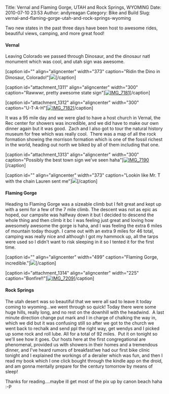 Title: Vernal and Flaming Gorge, UTAH and Rock Springs, WYOMING
Date: 2010-07-10 23:53
Author: andyreagan
Category: Bike and Build
Slug: vernal-and-flaming-gorge-utah-and-rock-springs-wyoming

Two new states in the past three days have been host to awesome rides,
beautiful views, camping, and more great food!

#### Vernal

Leaving Colorado we passed through Dinosaur, and the dinosaur natl
monument which was cool, and utah sign was awesome.

[caption id="" align="aligncenter" width="373" caption="Ridin the Dino
in Dinosaur,
Colorado!"]![](http://andyreagan.com/wp-content/uploads/2010/07/wpid-2010-07-08-11.43.04.jpg)[/caption]

[caption id="attachment\_1311" align="aligncenter" width="300"
caption="Rawwwr, pretty awesome state
sign"][![](http://andyreagan.com/wp-content/uploads/2010/07/IMG_7181-300x225.jpg "IMG_7181")](http://andyreagan.com/wp-content/uploads/2010/07/IMG_7181.jpg)[/caption]

[caption id="attachment\_1312" align="aligncenter" width="300"
caption="U-T-A-H"][![](http://andyreagan.com/wp-content/uploads/2010/07/IMG_7182-300x225.jpg "IMG_7182")](http://andyreagan.com/wp-content/uploads/2010/07/IMG_7182.jpg)[/caption]

It was a 95 mile day and we were glad to have a host church in Vernal,
the Rec center for showers was incredible, and we did have to make our
own dinner again but it was good.  Zach and I also got to tour the
natural history museum for free which was really cool.  There was a map
of all the rock formation showing the morrison formation which is one of
the fossil richest in the world, heading out north we biked by all of
them including that one.

[caption id="attachment\_1313" align="aligncenter" width="300"
caption="Possibly the best town sign we've seen
haha"][![](http://andyreagan.com/wp-content/uploads/2010/07/IMG_7190-300x225.jpg "IMG_7190")](http://andyreagan.com/wp-content/uploads/2010/07/IMG_7190.jpg)[/caption]

[caption id="" align="aligncenter" width="373" caption="Lookin like Mr.
T with the chain Lauren sent
me"]![](http://andyreagan.com/wp-content/uploads/2010/07/wpid-2010-07-08-20.17.55.jpg)[/caption]

#### Flaming Gorge

Heading to Flaming Gorge was a sizeable climb but I felt great and kept
up with a semi for a few of the 7 mile climb. The descent was not as
epic as hoped, our campsite was halfway down it but I decided to descend
the whole thing and then climb it bc I was feeling just great and loving
how awesomely awesome the gorge is haha, and I was feeling the extra 6
miles of mountain today though. I came out with an extra 9 miles for 46
total, camping was really nice and although I got my hammock up, all the
tarps were used so I didn't want to risk sleeping in it so I tented it
for the first time.

[caption id="" align="aligncenter" width="499" caption="Flaming Gorge,
incredible."]![](http://andyreagan.com/wp-content/uploads/2010/07/wpid-2010-07-09-15.49.14.jpg)[/caption]

[caption id="attachment\_1314" align="aligncenter" width="225"
caption="Bonfire!!"][![](http://andyreagan.com/wp-content/uploads/2010/07/IMG_7209-225x300.jpg "IMG_7209")](http://andyreagan.com/wp-content/uploads/2010/07/IMG_7209.jpg)[/caption]

#### Rock Springs

The utah desert was so beautiful that we were all sad to leave it today
coming to wyoming...we went through so quick! Today there were some huge
hills, really long, and no rest on the downhill with the headwind.  A
last minute direction change put mark and I in charge of chalking the
way in, which we did but it was confusing still so after we got to the
church we went back to rechalk and send ppl the right way, get wendys
and I picked up some rock and roll lube. All for a total of 92 miles. 
Put it on tonight so we'll see how it goes. Our hosts here at the first
congregational are phenomenal, provided us with showers in their homes
and a tremendous dinner, and I've heard rumors of breakfast!we had our
first bike clinic tonight and I explained the workings of a derailer
which was fun, and then I read my book which I one click bought through
the kindle app on the droid, and am gonna mentally prepare for the
century tomorrow by means of sleep!

Thanks for reading....maybe ill get most of the pix up by canon beach
haha :-P
